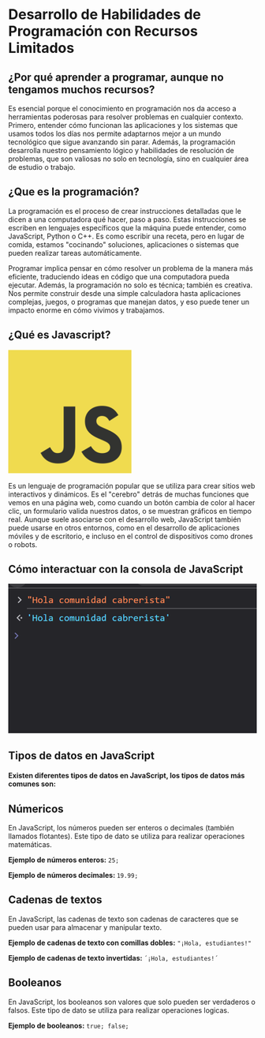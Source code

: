 # Desarrollo de Habilidades de Programación con Recursos Limitados


## ¿Por qué aprender a programar, aunque no tengamos muchos recursos?

<p>Es esencial porque el conocimiento en programación nos da acceso a herramientas poderosas para resolver problemas en cualquier contexto. Primero, entender cómo funcionan las aplicaciones y los sistemas que usamos todos los días nos permite adaptarnos mejor a un mundo tecnológico que sigue avanzando sin parar. Además, la programación desarrolla nuestro pensamiento lógico y habilidades de resolución de problemas, que son valiosas no solo en tecnología, sino en cualquier área de estudio o trabajo.</p>

## ¿Que es la programación?

<p>La programación es el proceso de crear instrucciones detalladas que le dicen a una computadora qué hacer, paso a paso. Estas instrucciones se escriben en lenguajes específicos que la máquina puede entender, como JavaScript, Python o C++. Es como escribir una receta, pero en lugar de comida, estamos "cocinando" soluciones, aplicaciones o sistemas que pueden realizar tareas automáticamente.</p>

<p>Programar implica pensar en cómo resolver un problema de la manera más eficiente, traduciendo ideas en código que una computadora pueda ejecutar. Además, la programación no solo es técnica; también es creativa. Nos permite construir desde una simple calculadora hasta aplicaciones complejas, juegos, o programas que manejan datos, y eso puede tener un impacto enorme en cómo vivimos y trabajamos.</p>

## ¿Qué es Javascript?

<img src ="./imagenes/JavaScript-logo.png" width="250" height="250" alt="Javascript">

<p> Es un lenguaje de programación popular que se utiliza para crear sitios web interactivos y dinámicos. Es el "cerebro" detrás de muchas funciones que vemos en una página web, como cuando un botón cambia de color al hacer clic, un formulario valida nuestros datos, o se muestran gráficos en tiempo real. Aunque suele asociarse con el desarrollo web, JavaScript también puede usarse en otros entornos, como en el desarrollo de aplicaciones móviles y de escritorio, e incluso en el control de dispositivos como drones o robots.</p>

## Cómo interactuar con la consola de JavaScript

<img src ="./imagenes/InteraccionConsola.png" alt="Consola Javascript Chrome">


## Tipos de datos en JavaScript

<h4>Existen diferentes tipos de datos en JavaScript, los tipos de datos más comunes son: </h4>

 <h2>Númericos</h2>
    <p>En JavaScript, los números pueden ser enteros o decimales (también llamados flotantes). Este tipo de dato se utiliza para realizar operaciones matemáticas.</p>
    <p><b>Ejemplo de números enteros:</b> <code>25;</code></p>
    <p><b>Ejemplo de números decimales: </b><code>19.99;</code></p>
    
 <h2>Cadenas de textos </h2>
    <p>En JavaScript, las cadenas de texto son cadenas de caracteres que se pueden usar para almacenar y manipular texto.</p>
    <p><b>Ejemplo de cadenas de texto con comillas dobles:</b> <code>"¡Hola, estudiantes!"</code></p>
    <p><b>Ejemplo de cadenas de texto invertidas: </b> <code>´¡Hola, estudiantes!´</code></p>

<h2>Booleanos</h2>
    <p>En JavaScript, los booleanos son valores que solo pueden ser verdaderos o falsos. Este tipo de dato se utiliza para realizar operaciones logicas.</p>
    <p><b>Ejemplo de booleanos:</b> <code>true; false;</code></p>
    
    
    